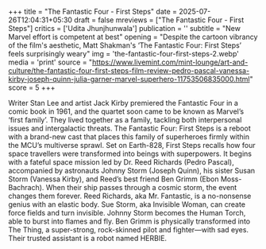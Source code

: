 +++
title = "The Fantastic Four - First Steps"
date = 2025-07-26T12:04:31+05:30
draft = false
mreviews = ["The Fantastic Four - First Steps"]
critics = ['Udita Jhunjhunwala']
publication = ''
subtitle = "New Marvel effort is competent at best"
opening = "Despite the cartoon vibrancy of the film's aesthetic, Matt Shakman's ‘The Fantastic Four: First Steps’ feels surprisingly weary"
img = 'the-fantastic-four-first-steps-2.webp'
media = 'print'
source = "https://www.livemint.com/mint-lounge/art-and-culture/the-fantastic-four-first-steps-film-review-pedro-pascal-vanessa-kirby-joseph-quinn-julia-garner-marvel-superhero-11753506835000.html"
score = 5
+++

Writer Stan Lee and artist Jack Kirby premiered the Fantastic Four in a comic book in 1961, and the quartet soon came to be known as Marvel’s ‘first family’. They lived together as a family, tackling both interpersonal issues and intergalactic threats. The Fantastic Four: First Steps is a reboot with a brand-new cast that places this family of superheroes firmly within the MCU’s multiverse sprawl. Set on Earth-828, First Steps recalls how four space travellers were transformed into beings with superpowers. It begins with a fateful space mission led by Dr. Reed Richards (Pedro Pascal), accompanied by astronauts Johnny Storm (Joseph Quinn), his sister Susan Storm (Vanessa Kirby), and Reed’s best friend Ben Grimm (Ebon Moss-Bachrach). When their ship passes through a cosmic storm, the event changes them forever. Reed Richards, aka Mr. Fantastic, is a no-nonsense genius with an elastic body. Sue Storm, aka Invisible Woman, can create force fields and turn invisible. Johnny Storm becomes the Human Torch, able to burst into flames and fly. Ben Grimm is physically transformed into The Thing, a super-strong, rock-skinned pilot and fighter—with sad eyes. Their trusted assistant is a robot named HERBIE.
